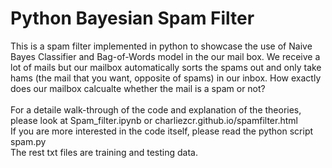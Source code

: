 # Python Bayesian Spam Filter
 This is a spam filter implemented in python to showcase the use of Naive Bayes Classifier and Bag-of-Words model in the our mail box. We receive a lot of mails but our mailbox automatically sorts the spams out and only take hams (the mail that you want, opposite of spams) in our inbox. How exactly does our mailbox calcualte whether the mail is a spam or not?<br>
 <br>
 For a detaile walk-through of the code and explanation of the theories, please look at Spam_filter.ipynb or charliezcr.github.io/spamfilter.html<br>
 If you are more interested in the code itself, please read the python script spam.py <br>
 The rest txt files are training and testing data. <br>
